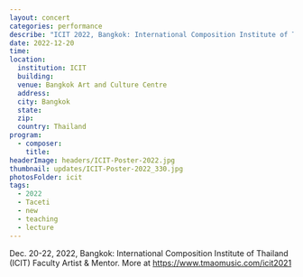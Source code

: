 ```yaml
---
layout: concert
categories: performance
describe: "ICIT 2022, Bangkok: International Composition Institute of Thailand. Faculty Artist & Mentor."
date: 2022-12-20
time:
location:
  institution: ICIT
  building:
  venue: Bangkok Art and Culture Centre
  address:
  city: Bangkok
  state:
  zip:
  country: Thailand
program:
  - composer:
    title:
headerImage: headers/ICIT-Poster-2022.jpg
thumbnail: updates/ICIT-Poster-2022_330.jpg
photosFolder: icit
tags:
  - 2022
  - Taceti
  - new
  - teaching
  - lecture
---
```


Dec. 20-22, 2022, Bangkok: International Composition Institute of Thailand (ICIT) Faculty Artist & Mentor. More at https://www.tmaomusic.com/icit2021
